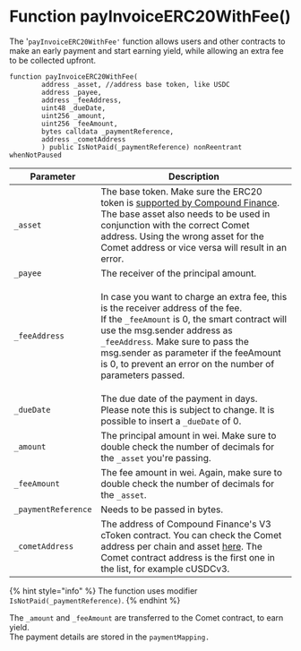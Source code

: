 # Function payInvoiceERC20WithFee()

The '`payInvoiceERC20WithFee'` function allows users and other contracts to make an early payment and start earning yield, while allowing an extra fee to be collected upfront.

```solidity
function payInvoiceERC20WithFee(
        address _asset, //address base token, like USDC
        address _payee,
        address _feeAddress,
        uint48 _dueDate,
        uint256 _amount,
        uint256 _feeAmount,
        bytes calldata _paymentReference,
        address _cometAddress
        ) public IsNotPaid(_paymentReference) nonReentrant whenNotPaused
```

| Parameter           | Description                                                                                                                                                                                                                                                                                                                                            |
| ------------------- | ------------------------------------------------------------------------------------------------------------------------------------------------------------------------------------------------------------------------------------------------------------------------------------------------------------------------------------------------------ |
| `_asset`            | The base token. Make sure the ERC20 token is [supported by Compound Finance](https://docs.compound.finance/#networks). The base asset also needs to be used in conjunction with the correct Comet address. Using the wrong asset for the Comet address or vice versa will result in an error.                                                          |
| `_payee`            | The receiver of the principal amount.                                                                                                                                                                                                                                                                                                                  |
| `_feeAddress`       | <p>In case you want to charge an extra fee, this is the receiver address of the fee.<br>If the <code>_feeAmount</code> is 0, the smart contract will use the msg.sender address as <code>_feeAddress</code><em>.</em> Make sure to pass the msg.sender as parameter if the feeAmount is 0, to prevent an error on the number of parameters passed.</p> |
| `_dueDate`          | The due date of the payment in days. Please note this is subject to change. It is possible to insert a `_dueDate` of 0.                                                                                                                                                                                                                                |
| `_amount`           | The principal amount in wei. Make sure to double check the number of decimals for the `_asset` you're passing.                                                                                                                                                                                                                                         |
| `_feeAmount`        | The fee amount in wei. Again, make sure to double check the number of decimals for the `_asset`.                                                                                                                                                                                                                                                       |
| `_paymentReference` | Needs to be passed in bytes.                                                                                                                                                                                                                                                                                                                           |
| `_cometAddress`     | The address of Compound Finance's V3 cToken contract. You can check the Comet address per chain and asset [here](https://docs.compound.finance/#networks). The Comet contract address is the first one in the list, for example cUSDCv3.                                                                                                               |

{% hint style="info" %}
The function uses modifier `IsNotPaid(_paymentReference)`.
{% endhint %}

The `_amount` and `_feeAmount` are transferred to the Comet contract, to earn yield.\
The payment details are stored in the `paymentMapping.`
